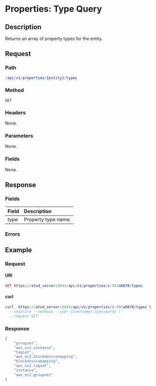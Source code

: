 # Properties: Type Query

## Description

Returns an array of property types for the entity. 

## Request 

### Path

```elm
/api/v1/properties/{entity}/types
```

### Method 

```
GET
```

### Headers

None.

### Parameters

None.

### Fields

None.

## Response

### Fields

| **Field** | **Description** |
|:---|:---|
| type | Property type name. |

### Errors

## Example

### Request

#### URI

```elm
GET https://atsd_server:8443/api/v1/properties/i-943a8878/types
```

#### curl

```elm
curl  https://atsd_server:8443/api/v1/properties/i-943a8878/types \
  --insecure --verbose --user {username}:{password} \
  --request GET
```

### Response

```json
[
    "groupset",
    "aws_ec2.instance",
    "tagset",
    "aws_ec2.blockdevicemapping",
    "blockdevicemapping",
    "aws_ec2.tagset",
    "instance",
    "aws_ec2.groupset"
]
```

